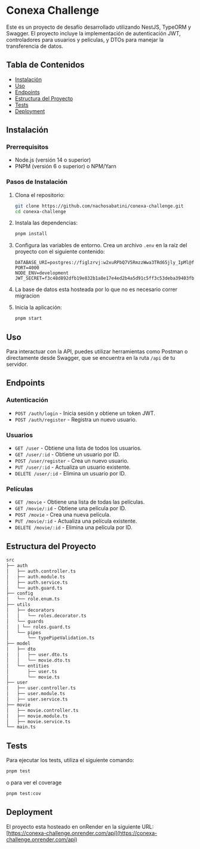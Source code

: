 # Conexa Challenge

Este es un proyecto de desafío desarrollado utilizando NestJS, TypeORM y Swagger. El proyecto incluye la implementación de autenticación JWT, controladores para usuarios y películas, y DTOs para manejar la transferencia de datos.

## Tabla de Contenidos

- [Instalación](#instalación)
- [Uso](#uso)
- [Endpoints](#endpoints)
- [Estructura del Proyecto](#estructura-del-proyecto)
- [Tests](#tests)
- [Deployment](#deployment)

## Instalación

### Prerrequisitos

- Node.js (versión 14 o superior)
- PNPM (versión 6 o superior) o NPM/Yarn

### Pasos de Instalación

1. Clona el repositorio:

   ```sh
   git clone https://github.com/nachosabatini/conexa-challenge.git
   cd conexa-challenge
   ```

2. Instala las dependencias:

   ```sh
   pnpm install
   ```

3. Configura las variables de entorno. Crea un archivo `.env` en la raíz del proyecto con el siguiente contenido:

   ```env
   DATABASE_URI=postgres://figlzrvj:w2xuRPbQ7V5RmzzWwa3TRd65jly_IpMl@fanny.db.elephantsql.com/figlzrvj
   PORT=4000
   NODE_ENV=development
   JWT_SECRET=f3c48d892dfb19e832b1a8e17e4ed2b4a5d91c5ff3c53deba39403fbf5e54e2b1e2f8e33a4b8f9f6b9cebdab17357d30b2a02e8b4f2d3a9a5c391aebe89c27f1
   ```

4. La base de datos esta hosteada por lo que no es necesario correr migracion

5. Inicia la aplicación:

   ```sh
   pnpm start
   ```

## Uso

Para interactuar con la API, puedes utilizar herramientas como Postman o directamente desde Swagger, que se encuentra en la ruta `/api` de tu servidor.

## Endpoints

### Autenticación

- `POST /auth/login` - Inicia sesión y obtiene un token JWT.
- `POST /auth/register` - Registra un nuevo usuario.

### Usuarios

- `GET /user` - Obtiene una lista de todos los usuarios.
- `GET /user/:id` - Obtiene un usuario por ID.
- `POST /user/register` - Crea un nuevo usuario.
- `PUT /user/:id` - Actualiza un usuario existente.
- `DELETE /user/:id` - Elimina un usuario por ID.

### Películas

- `GET /movie` - Obtiene una lista de todas las películas.
- `GET /movie/:id` - Obtiene una película por ID.
- `POST /movie` - Crea una nueva película.
- `PUT /movie/:id` - Actualiza una película existente.
- `DELETE /movie/:id` - Elimina una película por ID.

## Estructura del Proyecto

```bash
src
├── auth
│   ├── auth.controller.ts
│   ├── auth.module.ts
│   ├── auth.service.ts
│   └── auth.guard.ts
├── config
│   └── role.enum.ts
├── utils
│   ├── decorators
│   │   └── roles.decorator.ts
│   └── guards
│   │ └── roles.guard.ts
│   └── pipes
│       └── typePipeValidation.ts
├── model
│   ├── dto
│   │   ├── user.dto.ts
│   │   └── movie.dto.ts
│   └── entities
│       ├── user.ts
│       └── movie.ts
├── user
│   ├── user.controller.ts
│   ├── user.module.ts
│   ├── user.service.ts
├── movie
│   ├── movie.controller.ts
│   ├── movie.module.ts
│   ├── movie.service.ts
└── main.ts
```

## Tests

Para ejecutar los tests, utiliza el siguiente comando:

```sh
pnpm test
```

o para ver el coverage

```sh
pnpm test:cov
```

## Deployment

El proyecto esta hosteado en onRender en la siguiente URL: [https://conexa-challenge.onrender.com/api](https://conexa-challenge.onrender.com/api)
